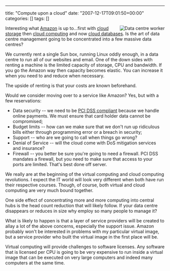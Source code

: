 ---
title: "Compute upon a cloud"
date: "2007-12-17T09:01:50+00:00"
categories: []
tags: []

<a href="http://techteapot.com/wp-content/uploads/2007/12/20141000_bah0036_s.jpg" title="Data centre worker"><img src="http://techteapot.com/wp-content/uploads/2007/12/20141000_bah0036_s.jpg" alt="Data centre worker" align="right" style="border-left:solid 4px white" /></a>

Interesting what <a href="http://www.amazon.com/">Amazon</a> is up to...first with <a href="http://www.amazon.com/S3-AWS-home-page-Money/b/ref=sc_fe_l_2?ie=UTF8&node=16427261&no=3435361">cloud storage</a> then <a href="http://www.amazon.com/b/ref=sc_fe_l_2?ie=UTF8&node=201590011&no=3435361">cloud computing</a> and now <a href="http://www.amazon.com/b/ref=sc_fe_l_2?ie=UTF8&node=342335011&no=3435361">cloud databases</a>. Is the art of data centre management going to be concentrated into a few massive data centres?

We currently rent a single Sun box, running Linux oddly enough, in a data centre to run all of our websites and email. One of the down sides with renting a machine is the limited capacity of storage, CPU and bandwidth. If you go the Amazon way then capacity becomes elastic. You can increase it when you need to and reduce when necessary.

The upside of renting is that your costs are known beforehand.

Would we consider moving over to a service like Amazon? Yes, but with a few reservations:

<ul>
	<li>Data security -- we need to be <a href="https://www.pcisecuritystandards.org/index.htm">PCI DSS compliant</a> because we handle online payments. We must ensure that card holder data cannot be compromised;</li>
	<li>Budget limits -- how can we make sure that we don't run up ridiculous bills either through programming error or a breach in security;</li>
	<li>Support -- who are we going to call when things go wrong?</li>
	<li>Denial of Service -- will the cloud come with DoS mitigation services and insurance?</li>
	<li>Firewall -- you better be sure you're going to need a firewall. PCI DSS mandates a firewall, but you need to make sure that access to your ports are limited. That's best done off server.</li>
</ul>

We really are at the beginning of the virtual computing and cloud computing revolutions. I expect the IT world will look very different when both have run their respective courses. Though, of course, both virtual and cloud computing are very much bound together.

One side effect of concentrating more and more computing into central hubs is the head count reduction that will likely follow. If your data centre disappears or reduces in size why employ so many people to manage it?

What is likely to happen is that a layer of service providers will be created to allay a lot of the above concerns, especially the support issue. Amazon probably won't be interested in problems with my particular virtual image, but a service provider who built the virtual image in the first place will be.

Virtual computing will provide challenges to software licenses. Any software that is licensed per CPU is going to be very expensive to run inside a virtual image that can be executed on very large computers and indeed many computers at the same time.
